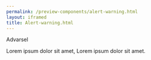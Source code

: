 ```yaml
--- 
permalink: /preview-components/alert-warning.html
layout: iframed 
title: Alert-warning.html
---
```

<div class="alert alert-warning" role="alert">
    <div class="alert-body">
        <p class="alert-heading">Advarsel</p>
        <p class="alert-text">Lorem ipsum dolor sit amet, Lorem ipsum dolor
            sit amet.</p>
    </div>
</div>
